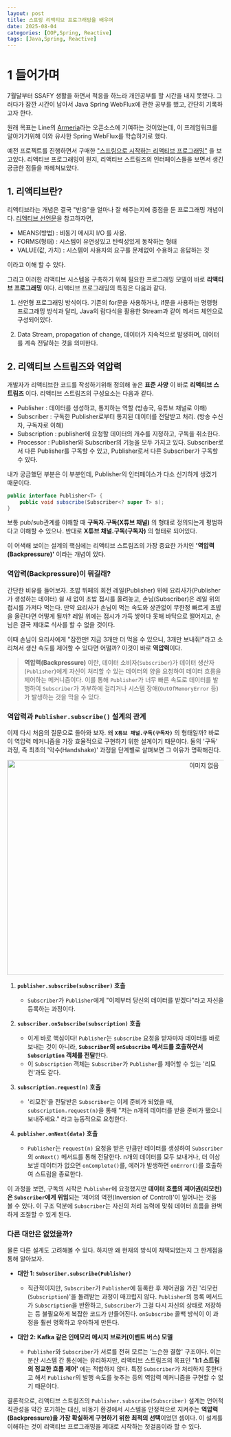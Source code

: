 ```yaml
---
layout: post
title: 스프링 리액티브 프로그래밍을 배우며
date: 2025-08-04
categories: [OOP,Spring, Reactive]
tags: [Java,Spring, Reactive]
---
```


# 1 들어가며

7월달부터 SSAFY 생활을 하면서 적응을 하느라 개인공부를 할 시간을 내지 못했다. 그러다가 잠깐 시간이 남아서 Java Spring WebFlux에 관한 공부를 했고, 간단히 기록하고자 한다. 

원래 목표는 Line의 [Armeria](https://armeria.dev/)라는 오픈소스에 기여하는 것이었는데, 이 프레임워크를 알아가기위해 이와 유사한 Spring WebFlux를 학습하기로 했다. 

예전 프로젝트를 진행하면서 구매한 
["스프링으로 시작하는 리액티브 프로그래밍"](https://product.kyobobook.co.kr/detail/S000201399476) 을 보고있다. 리액티브 프로그래밍이 뭔지, 리액티브 스트림즈의 인터페이스들을 보면서 생긴 궁금한 점들을 파헤쳐보았다.

## 1. 리액티브란?
리액티브라는 개념은 결국 "반응"을 얼마나 잘 해주는지에 중점을 둔 프로그래밍 개념이다. [리액티브 선언문](https://www.reactivemanifesto.org/ko)을 참고하자면,

- MEANS(방법) : 비동기 메시지 I/O 를 사용.
- FORMS(형태) : 시스템이 유연성있고 탄력성있게 동작하는 형태
- VALUE(값, 가치) : 시스템이 사용자의 요구를 문제없이 수용하고 응답하는 것

이라고 이해 할 수 있다. 

그리고 이러한 리액티브 시스템을 구축하기 위해 필요한 프로그래밍 모델이 바로 **리액티브 프로그래밍** 이다. 리액티브 프로그래밍의 특징은 다음과 같다.
1. 선언형 프로그래밍 방식이다. 기존의 for문을 사용하거나, if문을 사용하는 명령형 프로그래밍 방식과 달리, Java의 람다식을 활용한 Stream과 같이 메서드 체인으로 구성되어있다.

2. Data Stream, propagation of change, 데이터가 지속적으로 발생하며, 데이터를 계속 전달하는 것을 의미한다.

## 2. 리액티브 스트림즈와 역압력

개발자가 리액티브한 코드를 작성하기위해 정의해 놓은 **표준 사양** 이 바로 **리액티브 스트림즈** 이다. 리액티브 스트림즈의 구성요소는 다음과 같다.

- Publisher : 데이터를 생성하고, 통지하는 역할 (방송국, 유튜브 채널로 이해)
- Subscriber : 구독한 Publisher로부터 통지된 데이터를 전달받고 처리. (방송 수신자, 구독자로 이해)
- Subscription : publisher에 요청할 데이터의 개수를 지정하고, 구독을 취소한다.
- Processor : Publisher와 Subscriber의 기능을 모두 가지고 있다. Subscriber로서 다른 Publisher를 구독할 수 있고, Publisher로서 다른 Subscriber가 구독할 수 있다.

내가 궁금했던 부분은 이 부분인데, Publisher의 인터페이스가 다소 신기하게 생겼기 때문이다.

```java
public interface Publisher<T> {
    public void subscribe(Subscriber<? super T> s);
}
```

보통 pub/sub관계를 이해할 때 **구독자.구독(X튜브 채널)** 의 형태로 정의되는게 평범하다고 이해할 수 있으나. 반대로 **X튜브 채널.구독(구독자)** 의 형태로 되어있다.  

이 어색해 보이는 설계의 핵심에는 리액티브 스트림즈의 가장 중요한 가치인 **'역압력(Backpressure)'** 이라는 개념이 있다.

### 역압력(Backpressure)이 뭐길래?

간단한 비유를 들어보자. 초밥 뷔페의 회전 레일(Publisher) 위에 요리사가(Publisher가 생성하는 데이터) 쉴 새 없이 초밥 접시를 올려놓고, 손님(Subscriber)은 레일 위의 접시를 가져다 먹는다. 만약 요리사가 손님이 먹는 속도와 상관없이 무한정 빠르게 초밥을 올린다면 어떻게 될까? 레일 위에는 접시가 가득 쌓이다 못해 바닥으로 떨어지고, 손님은 결국 제대로 식사를 할 수 없을 것이다.

이때 손님이 요리사에게 "잠깐만! 지금 3개만 더 먹을 수 있으니, 3개만 보내줘!"라고 소리쳐서 생산 속도를 제어할 수 있다면 어떨까? 이것이 바로 **역압력**이다.

> **역압력(Backpressure)** 이란, 데이터 소비자(`Subscriber`)가 데이터 생산자(`Publisher`)에게 자신이 처리할 수 있는 데이터의 양을 요청하여 데이터 흐름을 제어하는 메커니즘이다. 이를 통해 `Publisher`가 너무 빠른 속도로 데이터를 발행하여 `Subscriber`가 과부하에 걸리거나 시스템 장애(`OutOfMemoryError` 등)가 발생하는 것을 막을 수 있다.

### 역압력과 `Publisher.subscribe()` 설계의 관계

이제 다시 처음의 질문으로 돌아와 보자. 왜 **`X튜브 채널.구독(구독자)`** 의 형태일까? 바로 이 역압력 메커니즘을 가장 효율적으로 구현하기 위한 설계이기 때문이다. 둘의 '구독' 과정, 즉 최초의 '악수(Handshake)' 과정을 단계별로 살펴보면 그 이유가 명확해진다.

<p style="text-align: center;">
  <img src="https://github.com/user-attachments/assets/c1f6c464-9d52-4b0a-a58a-dac77644a192" alt="이미지 없음" width="900" height="500" />
</p>


1.  **`publisher.subscribe(subscriber)` 호출**
    * `Subscriber`가 `Publisher`에게 "이제부터 당신의 데이터를 받겠다"라고 자신을 등록하는 과정이다.

2.  **`subscriber.onSubscribe(subscription)` 호출**
    * 이게 바로 핵심이다! `Publisher`는 `subscribe` 요청을 받자마자 데이터를 바로 보내는 것이 아니라, **`Subscriber`의 `onSubscribe` 메서드를 호출하면서 `Subscription` 객체를 전달**한다.
    * 이 `Subscription` 객체는 `Subscriber`가 `Publisher`를 제어할 수 있는 '리모컨'과도 같다.

3.  **`subscription.request(n)` 호출**
    * '리모컨'을 전달받은 `Subscriber`는 이제 준비가 되었을 때, `subscription.request(n)`을 통해 "저는 n개의 데이터를 받을 준비가 됐으니 보내주세요." 라고 능동적으로 요청한다.

4.  **`publisher.onNext(data)` 호출**
    * `Publisher`는 `request(n)` 요청을 받은 만큼만 데이터를 생성하여 `Subscriber`의 `onNext()` 메서드를 통해 전달한다. n개의 데이터를 모두 보내거나, 더 이상 보낼 데이터가 없으면 `onComplete()`를, 에러가 발생하면 `onError()`를 호출하여 스트림을 종료한다.

이 과정을 보면, 구독의 시작은 `Publisher`에 요청했지만 **데이터 흐름의 제어권(리모컨)은 `Subscriber`에게 위임**되는 '제어의 역전(Inversion of Control)'이 일어나는 것을 볼 수 있다. 이 구조 덕분에 `Subscriber`는 자신의 처리 능력에 맞춰 데이터 흐름을 완벽하게 조절할 수 있게 된다.

### 다른 대안은 없었을까?

물론 다른 설계도 고려해볼 수 있다. 하지만 왜 현재의 방식이 채택되었는지 그 한계점을 통해 알아보자.

* **대안 1: `Subscriber.subscribe(Publisher)`**
    * 직관적이지만, `Subscriber`가 `Publisher`에 등록한 후 제어권을 가진 '리모컨(`Subscription`)'을 돌려받는 과정이 매끄럽지 않다. `Publisher`의 등록 메서드가 `Subscription`을 반환하고, `Subscriber`가 그걸 다시 자신의 상태로 저장하는 등 불필요하게 복잡한 코드가 만들어진다. `onSubscribe` 콜백 방식이 이 과정을 훨씬 명확하고 우아하게 만든다.

* **대안 2: Kafka 같은 인메모리 메시지 브로커(이벤트 버스) 모델**
    * `Publisher`와 `Subscriber`가 서로를 전혀 모르는 '느슨한 결합' 구조이다. 이는 분산 시스템 간 통신에는 유리하지만, 리액티브 스트림즈의 목표인 **'1:1 스트림의 정교한 흐름 제어'** 에는 적합하지 않다. 특정 `Subscriber`가 처리하지 못한다고 해서 `Publisher`의 발행 속도를 늦추는 등의 역압력 메커니즘을 구현할 수 없기 때문이다.

결론적으로, 리액티브 스트림즈의 `Publisher.subscribe(Subscriber)` 설계는 언어적 직관성을 약간 포기하는 대신, 비동기 환경에서 시스템을 안정적으로 지켜주는 **역압력(Backpressure)을 가장 확실하게 구현하기 위한 최적의 선택**이었던 셈이다. 이 설계를 이해하는 것이 리액티브 프로그래밍을 제대로 시작하는 첫걸음이라 할 수 있다.
